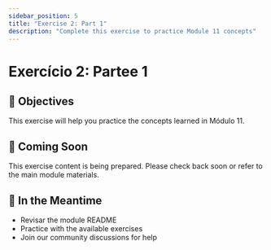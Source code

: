 ```yaml
---
sidebar_position: 5
title: "Exercise 2: Part 1"
description: "Complete this exercise to practice Module 11 concepts"
---
```


# Exercício 2: Partee 1

## 🎯 Objectives

This exercise will help you practice the concepts learned in Módulo 11.

## 📝 Coming Soon

This exercise content is being prepared. Please check back soon or refer to the main module materials.

## 🚀 In the Meantime

- Revisar the module README
- Practice with the available exercises
- Join our community discussions for help
